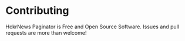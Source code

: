 # Contributing

HckrNews Paginator is Free and Open Source Software. Issues and pull requests are more than welcome!
